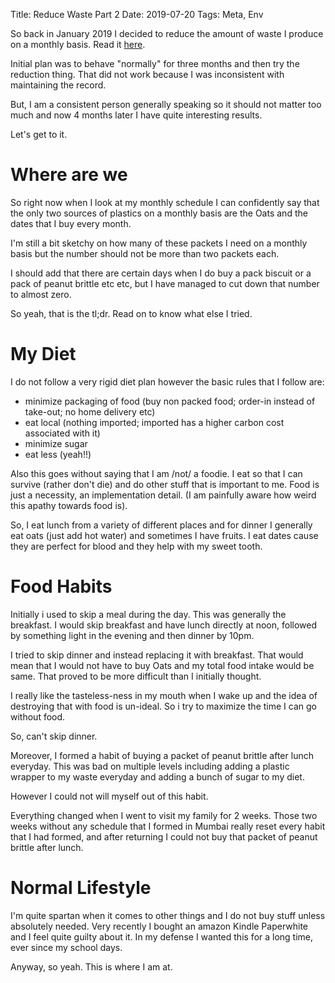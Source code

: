 Title: Reduce Waste Part 2
Date: 2019-07-20
Tags: Meta, Env

So back in January 2019 I decided to reduce the amount of waste I
produce on a monthly basis. Read it [here](https://signalshore.github.io/blog/What-a-waste.html).

Initial plan was to behave "normally" for three months and then try
the reduction thing. That did not work because I was inconsistent with
maintaining the record.

But, I am a consistent person generally speaking so it should not
matter too much and now 4 months later I have quite interesting
results.

Let's get to it. 

# Where are we
So right now when I look at my monthly schedule I can confidently say
that the only two sources of plastics on a monthly basis are the Oats
and the dates that I buy every month.

I'm still a bit sketchy on how many of these packets I need on a
monthly basis but the number should not be more than two packets each.

I should add that there are certain days when I do buy a pack biscuit
or a pack of peanut brittle etc etc, but I have managed to cut down
that number to almost zero.

So yeah, that is the tl;dr. Read on to know what else I tried.

# My Diet
I do not follow a very rigid diet plan however the basic rules that I follow are:
- minimize packaging of food (buy non packed food; order-in instead of
  take-out; no home delivery etc)
- eat local (nothing imported; imported has a higher carbon cost associated with it)
- minimize sugar
- eat less (yeah!!)

Also this goes without saying that I am /not/ a foodie. I eat so that
I can survive (rather don't die) and do other stuff that is important
to me. Food is just a necessity, an implementation detail. (I am
painfully aware how weird this apathy towards food is).

So, I eat lunch from a variety of different places and for dinner I
generally eat oats (just add hot water) and sometimes I have fruits. I
eat dates cause they are perfect for blood and they help with my sweet
tooth.


# Food Habits
Initially i used to skip a meal during the day. This was generally the
breakfast. I would skip breakfast and have lunch directly at noon,
followed by something light in the evening and then dinner by 10pm.

I tried to skip dinner and instead replacing it with breakfast. That
would mean that I would not have to buy Oats and my total food intake
would be same. That proved to be more difficult than I initially
thought.

I really like the tasteless-ness in my mouth when I wake up and the
idea of destroying that with food is un-ideal. So i try to maximize the
time I can go without food.

So, can't skip dinner.

Moreover, I formed a habit of buying a packet of peanut brittle after
lunch everyday. This was bad on multiple levels including adding a
plastic wrapper to my waste everyday and adding a bunch of sugar to my
diet.

However I could not will myself out of this habit.

Everything changed when I went to visit my family for 2 weeks. Those
two weeks without any schedule that I formed in Mumbai really reset
every habit that I had formed, and after returning I could not buy
that packet of peanut brittle after lunch.

# Normal Lifestyle
I'm quite spartan when it comes to other things and I do not buy stuff
unless absolutely needed. Very recently I bought an amazon Kindle
Paperwhite and I feel quite guilty about it. In my defense I wanted
this for a long time, ever since my school days.

Anyway, so yeah. 
This is where I am at.
